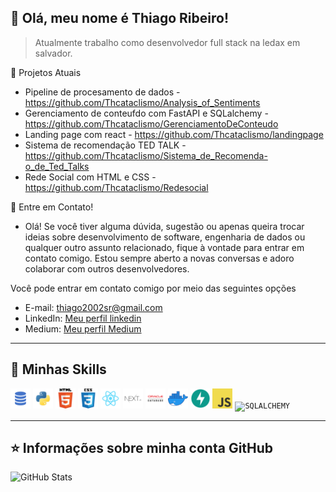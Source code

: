 ## 💜 Olá, meu nome é <strong>Thiago Ribeiro!</strong>

> Atualmente trabalho como desenvolvedor full stack na ledax em salvador.

🔭 Projetos Atuais
- Pipeline de procesamento de dados - https://github.com/Thcataclismo/Analysis_of_Sentiments
-  Gerenciamento de conteufdo com FastAPI e SQLalchemy - https://github.com/Thcataclismo/GerenciamentoDeConteudo
-   Landing page com react - https://github.com/Thcataclismo/landingpage
-    Sistema de recomendação TED TALK - https://github.com/Thcataclismo/Sistema_de_Recomenda-o_de_Ted_Talks
- Rede Social com HTML e CSS - https://github.com/Thcataclismo/Redesocial

💬 Entre em Contato!
- Olá! Se você tiver alguma dúvida, sugestão ou apenas queira trocar ideias sobre desenvolvimento de software, engenharia de dados ou qualquer outro assunto relacionado, fique à vontade para entrar em contato comigo. Estou sempre aberto a novas conversas e adoro colaborar com outros desenvolvedores.

Você pode entrar em contato comigo por meio das seguintes opções

- E-mail: thiago2002sr@gmail.com
- LinkedIn: [Meu perfil linkedin](https://www.linkedin.com/in/thiago-ribeiroml/)
- Medium: [Meu perfil Medium](https://medium.com/@repositoriothiago)

----

## 🚀 Minhas Skills

<code><img height="32" src="https://raw.githubusercontent.com/github/explore/main/topics/sql/sql.png" alt="MYSQL"/></code>
<code><img height="32" src="https://raw.githubusercontent.com/github/explore/main/topics/python/python.png" alt="PYTHON"/></code>
<code><img height="32" src="https://raw.githubusercontent.com/github/explore/main/topics/html/html.png" alt="HTML"/></code>
<code><img height="32" src="https://raw.githubusercontent.com/github/explore/main/topics/css/css.png" alt="CSS"/></code>
<code><img height="32" src="https://raw.githubusercontent.com/github/explore/main/topics/react/react.png" alt="REACT"/></code>
<code><img height="32" src="https://raw.githubusercontent.com/github/explore/main/topics/nextjs/nextjs.png" alt="NEXT.JS"/></code>
<code><img height="32" src="https://raw.githubusercontent.com/github/explore/main/topics/oracle-database/oracle-database.png" alt="ORACLE"/></code>
<code><img height="32" src="https://raw.githubusercontent.com/github/explore/main/topics/docker-image/docker-image.png" alt="DOCKER"/></code>
<code><img height="32" src="https://raw.githubusercontent.com/github/explore/main/topics/fastapi/fastapi.png" alt="FASTAPI"/></code>
<code><img height="32" src="https://raw.githubusercontent.com/github/explore/main/topics/javascript/javascript.png" alt="JAVASCRIPT"/></code>
<code><img height="32" src="https://icon.icepanel.io/Technology/png-shadow-512/SQLAlchemy.png" alt="SQLALCHEMY"/></code>


</code>


---

## ⭐ Informações sobre minha conta GitHub
![GitHub Stats](https://github-readme-stats.vercel.app/api?username=Thcataclismo&show_icons=true)
